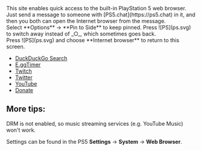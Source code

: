 <div class="not-ps" markdown="1">
This site enables quick access to the built-in PlayStation 5 web browser. Just send a message to someone with [PS5.chat](https://ps5.chat) in it, and then you both can open the Internet browser from the message.
</div>

<div class="ps-large" markdown="1">
Select **Options** →  **Pin to Side** to keep pinned. Press ![PS](ps.svg) to switch away instead of _○_, which sometimes goes back.
</div>

<div class="ps-small" markdown="1">Press ![PS](ps.svg) and choose **Internet browser** to return to this screen.
</div>

- [DuckDuckGo Search](https://duckduckgo.com/?kae=d&kt=n&ks=t&k7=17181d&ko=s&ka=n&k18=1&t=elementary)
- [E.ggTimer](https://e.ggtimer.com/)
- [Twitch](https://twitch.tv)
- [Twitter](https://twitter.com)
- [YouTube](https://youtube.com)
- [Donate](https://cassidyjames.com/pay)

<!--
- [Local Development](http://192.168.86.76:4000)
-->

## More tips:

DRM is not enabled, so music streaming services (e.g. YouTube Music) won't work.

Settings can be found in the PS5 **Settings** → **System** → **Web Browser**.

<!--
_△_ _○_ _×_ _□_
-->

<script>
if (navigator.userAgent.indexOf("PlayStation") > -1) {
  document.getElementsByClassName("not-ps")[0].classList.add("hidden");
}
</script>
